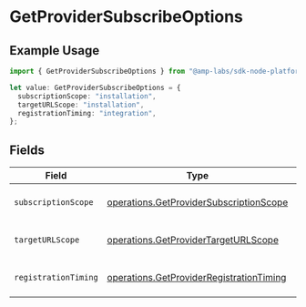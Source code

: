 # GetProviderSubscribeOptions

## Example Usage

```typescript
import { GetProviderSubscribeOptions } from "@amp-labs/sdk-node-platform/models/operations";

let value: GetProviderSubscribeOptions = {
  subscriptionScope: "installation",
  targetURLScope: "installation",
  registrationTiming: "integration",
};
```

## Fields

| Field                                                                                                | Type                                                                                                 | Required                                                                                             | Description                                                                                          |
| ---------------------------------------------------------------------------------------------------- | ---------------------------------------------------------------------------------------------------- | ---------------------------------------------------------------------------------------------------- | ---------------------------------------------------------------------------------------------------- |
| `subscriptionScope`                                                                                  | [operations.GetProviderSubscriptionScope](../../models/operations/getprovidersubscriptionscope.md)   | :heavy_check_mark:                                                                                   | The scope of the subscription.                                                                       |
| `targetURLScope`                                                                                     | [operations.GetProviderTargetURLScope](../../models/operations/getprovidertargeturlscope.md)         | :heavy_check_mark:                                                                                   | The scope of the target URL.                                                                         |
| `registrationTiming`                                                                                 | [operations.GetProviderRegistrationTiming](../../models/operations/getproviderregistrationtiming.md) | :heavy_check_mark:                                                                                   | The timing of the registration.                                                                      |